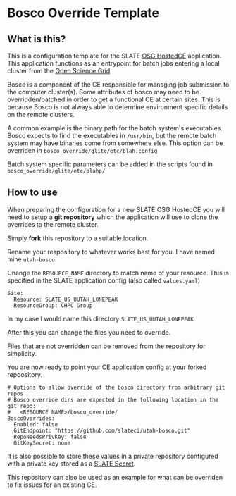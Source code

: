 # Bosco Override Template

## What is this?

This is a configuration template for the SLATE [OSG HostedCE](https://portal.slateci.io/applications/incubator/osg-hosted-ce) application. This application functions as an entrypoint for batch jobs entering a local cluster from the [Open Science Grid](https://opensciencegrid.org/).

Bosco is a component of the CE responsible for managing job submission to the computer cluster(s). Some attributes of bosco may need to be overridden/patched in order to get a functional CE at certain sites. This is because Bosco is not always able to determine environment specific details on the remote clusters.

A common example is the binary path for the batch system's executables. Bosco expects to find the executables in `/usr/bin`, but the remote batch system may have binaries come from somewhere else. This option can be overriden in `bosco_override/glite/etc/blah.config`

Batch system specific parameters can be added in the scripts found in `bosco_override/glite/etc/blahp/`

## How to use

When preparing the configuration for a new SLATE OSG HostedCE you will need to setup a **git repository** which the application will use to clone the overrides to the remote cluster. 

Simply **fork** this repository to a suitable location.

Rename your respository to whatever works best for you. I have named mine `utah-bosco`.

Change the `RESOURCE_NAME` directory to match name of your resource. This is specified in the SLATE application config (also called `values.yaml`)

```
Site:
  Resource: SLATE_US_UUTAH_LONEPEAK
  ResourceGroup: CHPC Group
```

In my case I would name this  directory `SLATE_US_UUTAH_LONEPEAK`

After this you can change the files you need to override.

Files that are not overridden can be removed from the repository for simplicity.

You are now ready to point your CE application config at your forked repoository.

```
# Options to allow override of the bosco directory from arbitrary git repos
# Bosco override dirs are expected in the following location in the git repo:
#   <RESOURCE NAME>/bosco_override/
BoscoOverrides:
  Enabled: false
  GitEndpoint: "https://github.com/slateci/utah-bosco.git"
  RepoNeedsPrivKey: false
  GitKeySecret: none
```

It is also possible to store these values in a private repository configured with a private key stored as a [SLATE Secret](https://slateci.io/docs/tools/).

This repository can also be used as an example for what can be overriden to fix issues for an existing CE.
